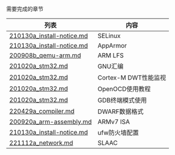 需要完成的章节

| 列表 | 内容 |
| - | - |
| [210130a_install-notice.md](210130a_install-notice.md#5-安全专题selinux) | SELinux |
| [210130a_install-notice.md](210130a_install-notice.md#6-安全专题apparmor) | AppArmor |
| [200908b_qemu-arm.md](200908b_qemu-arm.md#基于lfs) | ARM LFS |
| [201020a_stm32.md](201020a_stm32.md#3-gnu汇编) | GNU汇编 |
| [201020a_stm32.md](201020a_stm32.md#114-补充dwt) | Cortex-M DWT性能监视 |
| [201020a_stm32.md](201020a_stm32.md#5-openocd) | OpenOCD使用教程 |
| [201020a_stm32.md](201020a_stm32.md#6-gdb终端模式使用) | GDB终端模式使用 |
| [220429a_compiler.md](220429a_compiler.md#3-dwarf调试信息数据格式) | DWARF数据格式 |
| [200920a_arm-assembly.md](200920a_arm-assembly.md#armv7) | ARMv7 ISA |
| [210130a_install-notice.md](210130a_install-notice.md#18-ufw) | ufw防火墙配置 |
| [221112a_network.md](221112a_network.md#451-slaac) | SLAAC |